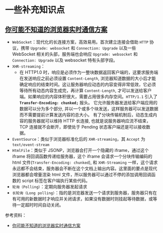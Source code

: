 # 一些补充知识点

## [你可能不知道的浏览器实时通信方案](https://segmentfault.com/a/1190000019697463)

- `WebSocket`：现代化的长连接方案，高效易用。首次建立连接会借助 `HTTP` 协议，携带 `Upgrade: websocket` 和 `Connection: Upgrade` 以及一些 WebSocket 相关的头部，服务端也会响应 `Upgrade: websocket` 和 `Connection: Upgrade` 以及 websocket 特有头部字段。
- `XHR-streaming`：
  - 在 HTTP1.0 时，响应是必须作为一整块数据返回客户端的，这要求服务端在发送响应之前必须设置 `Content-Length`, 浏览器知道数据的大小后才能确定响应的结束时间。这让服务器响应动态的内容变得非常低效，它必须等待所有动态内容生成完，再计算 `Content-Length`, 才可以发送给客户端。如果响应的内容体积很大，需要占用很多内存空间。`HTTP/1.1` 引入了 **`Transfer-Encoding: chunked;`** 报头。 它允许服务器发送给客户端应用的数据可以分为多个部分, 并以一个或多个块发送，这样服务器可以发送数据而不需要提前计算发送内容的总大小。 有了分块传输机制后，动态生成内容的服务器就可以维持 HTTP 长连接, 也就是说服务器响应流不结束，TCP 连接就不会断开，即使处于 Pending 状态客户端还是可以接收数据。
- `EventSource`：类似于浏览器标准化后的 `XHR-streaming`，其 `Accept` 为 `text/event-stream`
- `HtmlFile`：类似于 JSONP，浏览器会打开一个隐藏的 iframe，通过这个 iframe 将回调函数传递给服务器，这个 iframe 会请求一个分块传输编码的 html 文件(`Transfer-Encoding: chunked`), 和 `XHR-Streaming` 一样，这个请求永远都不会结束，服务器会不断在这个文档上输出内容。这里面的要点是现代浏览器都会增量渲染 html 文件，所以服务器可以通过不停的添加调用回调函数的 script 标签在客户端执行某些代码。
- `轮询（Polling）`：定期向服务器发起请求
- `长轮询（Long polling）`：指的是浏览器发送一个请求到服务器，服务器只有在有可用的新数据时才响应并关闭请求，如果没有数据时则挂起等待数据，或等待一定超时时间自动关闭。

参考资料：

- [你可能不知道的浏览器实时通信方案](https://segmentfault.com/a/1190000019697463)
